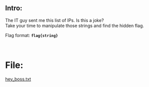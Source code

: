## Intro:

The IT guy sent me this list of IPs. Is this a joke?<br>
Take your time to manipulate those strings and find the hidden flag.

Flag format: **`flag{string}`**

<br>

# File:
[hey_boss.txt](https://github.com/ChronosPK/Sibiu-Military-Cyber-Challenge/files/10510239/hey_boss.txt)
